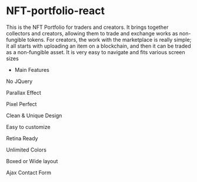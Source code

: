 # NFT-portfolio-react

This is the NFT Portfolio for traders and creators. It brings together collectors and creators, allowing them to trade and exchange works as non-fungible tokens. For creators, the work with the marketplace is really simple; it all starts with uploading an item on a blockchain, and then it can be traded as a non-fungible asset. It is very easy to navigate and fits various screen sizes

- Main Features


No JQuery

Parallax Effect

Pixel Perfect

Clean & Unique Design

Easy to customize

Retina Ready

Unlimited Colors

Boxed or Wide layout

Ajax Contact Form
